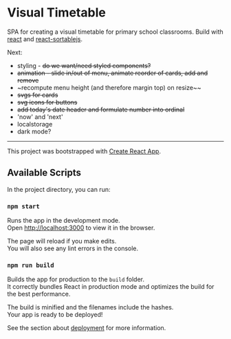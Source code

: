 # Visual Timetable

SPA for creating a visual timetable for primary school classrooms.
Build with [react](reactjs.org) and [react-sortablejs](https://github.com/SortableJS/react-sortablejs).

Next:

- styling - ~~do we want/need styled components?~~
- ~~animation - slide in/out of menu, animate reorder of cards, add and remove~~
- ~recompute menu height (and therefore margin top) on resize~~
- ~~svgs for cards~~
- ~~svg icons for buttons~~
- ~~add today's date header and formulate number into ordinal~~
- 'now' and 'next'
- localstorage
- dark mode?

---

This project was bootstrapped with [Create React App](https://github.com/facebook/create-react-app).

## Available Scripts

In the project directory, you can run:

### `npm start`

Runs the app in the development mode.<br />
Open [http://localhost:3000](http://localhost:3000) to view it in the browser.

The page will reload if you make edits.<br />
You will also see any lint errors in the console.

### `npm run build`

Builds the app for production to the `build` folder.<br />
It correctly bundles React in production mode and optimizes the build for the best performance.

The build is minified and the filenames include the hashes.<br />
Your app is ready to be deployed!

See the section about [deployment](https://facebook.github.io/create-react-app/docs/deployment) for more information.
